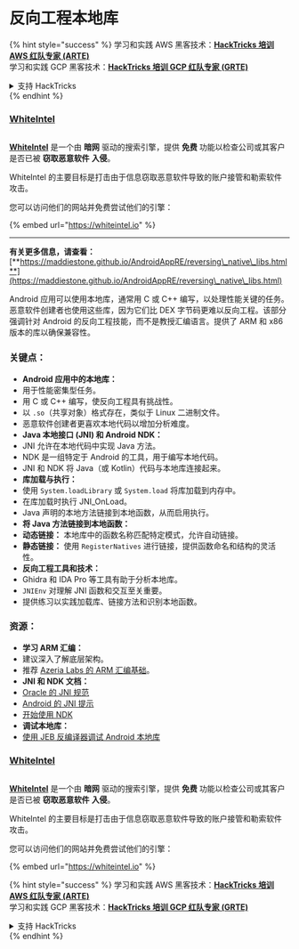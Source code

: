 # 反向工程本地库

{% hint style="success" %}
学习和实践 AWS 黑客技术：<img src="/.gitbook/assets/arte.png" alt="" data-size="line">[**HackTricks 培训 AWS 红队专家 (ARTE)**](https://training.hacktricks.xyz/courses/arte)<img src="/.gitbook/assets/arte.png" alt="" data-size="line">\
学习和实践 GCP 黑客技术：<img src="/.gitbook/assets/grte.png" alt="" data-size="line">[**HackTricks 培训 GCP 红队专家 (GRTE)**<img src="/.gitbook/assets/grte.png" alt="" data-size="line">](https://training.hacktricks.xyz/courses/grte)

<details>

<summary>支持 HackTricks</summary>

* 查看 [**订阅计划**](https://github.com/sponsors/carlospolop)!
* **加入** 💬 [**Discord 群组**](https://discord.gg/hRep4RUj7f) 或 [**Telegram 群组**](https://t.me/peass) 或 **在** **Twitter** 🐦 [**@hacktricks\_live**](https://twitter.com/hacktricks\_live)** 上关注我们。**
* **通过向** [**HackTricks**](https://github.com/carlospolop/hacktricks) 和 [**HackTricks Cloud**](https://github.com/carlospolop/hacktricks-cloud) GitHub 仓库提交 PR 来分享黑客技巧。

</details>
{% endhint %}

### [WhiteIntel](https://whiteintel.io)

<figure><img src="../../.gitbook/assets/image (1227).png" alt=""><figcaption></figcaption></figure>

[**WhiteIntel**](https://whiteintel.io) 是一个由 **暗网** 驱动的搜索引擎，提供 **免费** 功能以检查公司或其客户是否已被 **窃取恶意软件** **入侵**。

WhiteIntel 的主要目标是打击由于信息窃取恶意软件导致的账户接管和勒索软件攻击。

您可以访问他们的网站并免费尝试他们的引擎：

{% embed url="https://whiteintel.io" %}

***

**有关更多信息，请查看：** [**https://maddiestone.github.io/AndroidAppRE/reversing\_native\_libs.html**](https://maddiestone.github.io/AndroidAppRE/reversing\_native\_libs.html)

Android 应用可以使用本地库，通常用 C 或 C++ 编写，以处理性能关键的任务。恶意软件创建者也使用这些库，因为它们比 DEX 字节码更难以反向工程。该部分强调针对 Android 的反向工程技能，而不是教授汇编语言。提供了 ARM 和 x86 版本的库以确保兼容性。

### 关键点：

* **Android 应用中的本地库：**
* 用于性能密集型任务。
* 用 C 或 C++ 编写，使反向工程具有挑战性。
* 以 `.so`（共享对象）格式存在，类似于 Linux 二进制文件。
* 恶意软件创建者更喜欢本地代码以增加分析难度。
* **Java 本地接口 (JNI) 和 Android NDK：**
* JNI 允许在本地代码中实现 Java 方法。
* NDK 是一组特定于 Android 的工具，用于编写本地代码。
* JNI 和 NDK 将 Java（或 Kotlin）代码与本地库连接起来。
* **库加载与执行：**
* 使用 `System.loadLibrary` 或 `System.load` 将库加载到内存中。
* 在库加载时执行 JNI\_OnLoad。
* Java 声明的本地方法链接到本地函数，从而启用执行。
* **将 Java 方法链接到本地函数：**
* **动态链接：** 本地库中的函数名称匹配特定模式，允许自动链接。
* **静态链接：** 使用 `RegisterNatives` 进行链接，提供函数命名和结构的灵活性。
* **反向工程工具和技术：**
* Ghidra 和 IDA Pro 等工具有助于分析本地库。
* `JNIEnv` 对理解 JNI 函数和交互至关重要。
* 提供练习以实践加载库、链接方法和识别本地函数。

### 资源：

* **学习 ARM 汇编：**
* 建议深入了解底层架构。
* 推荐 [Azeria Labs 的 ARM 汇编基础](https://azeria-labs.com/writing-arm-assembly-part-1/)。
* **JNI 和 NDK 文档：**
* [Oracle 的 JNI 规范](https://docs.oracle.com/javase/7/docs/technotes/guides/jni/spec/jniTOC.html)
* [Android 的 JNI 提示](https://developer.android.com/training/articles/perf-jni)
* [开始使用 NDK](https://developer.android.com/ndk/guides/)
* **调试本地库：**
* [使用 JEB 反编译器调试 Android 本地库](https://medium.com/@shubhamsonani/how-to-debug-android-native-libraries-using-jeb-decompiler-eec681a22cf3)

### [WhiteIntel](https://whiteintel.io)

<figure><img src="../../.gitbook/assets/image (1227).png" alt=""><figcaption></figcaption></figure>

[**WhiteIntel**](https://whiteintel.io) 是一个由 **暗网** 驱动的搜索引擎，提供 **免费** 功能以检查公司或其客户是否已被 **窃取恶意软件** **入侵**。

WhiteIntel 的主要目标是打击由于信息窃取恶意软件导致的账户接管和勒索软件攻击。

您可以访问他们的网站并免费尝试他们的引擎：

{% embed url="https://whiteintel.io" %}

{% hint style="success" %}
学习和实践 AWS 黑客技术：<img src="/.gitbook/assets/arte.png" alt="" data-size="line">[**HackTricks 培训 AWS 红队专家 (ARTE)**](https://training.hacktricks.xyz/courses/arte)<img src="/.gitbook/assets/arte.png" alt="" data-size="line">\
学习和实践 GCP 黑客技术：<img src="/.gitbook/assets/grte.png" alt="" data-size="line">[**HackTricks 培训 GCP 红队专家 (GRTE)**<img src="/.gitbook/assets/grte.png" alt="" data-size="line">](https://training.hacktricks.xyz/courses/grte)

<details>

<summary>支持 HackTricks</summary>

* 查看 [**订阅计划**](https://github.com/sponsors/carlospolop)!
* **加入** 💬 [**Discord 群组**](https://discord.gg/hRep4RUj7f) 或 [**Telegram 群组**](https://t.me/peass) 或 **在** **Twitter** 🐦 [**@hacktricks\_live**](https://twitter.com/hacktricks\_live)** 上关注我们。**
* **通过向** [**HackTricks**](https://github.com/carlospolop/hacktricks) 和 [**HackTricks Cloud**](https://github.com/carlospolop/hacktricks-cloud) GitHub 仓库提交 PR 来分享黑客技巧。

</details>
{% endhint %}
